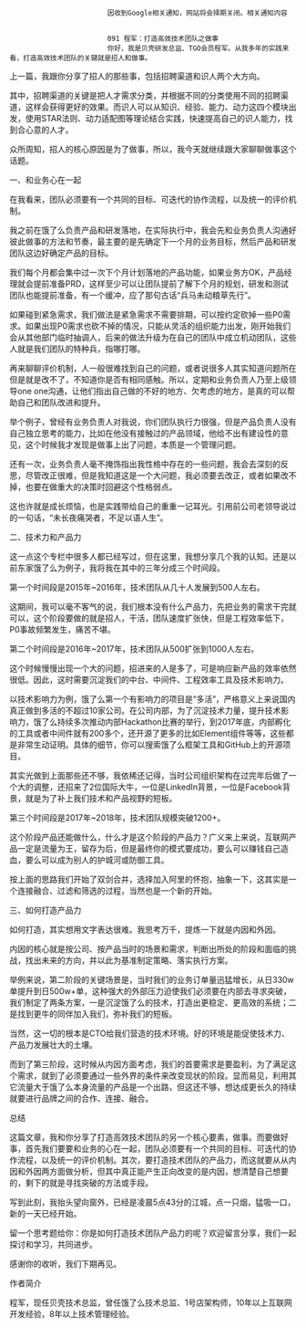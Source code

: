 
                            
                            因收到Google相关通知，网站将会择期关闭。相关通知内容
                            
                            
                            091 程军：打造高效技术团队之做事
                            你好，我是贝壳研发总监、TGO会员程军。从我多年的实践来看，打造高效技术团队的关键就是招人和做事。

上一篇，我跟你分享了招人的那些事，包括招聘渠道和识人两个大方向。

其中，招聘渠道的关键是把人才需求分类，并根据不同的分类使用不同的招聘渠道，这样会获得更好的效果。而识人可以从知识、经验、能力、动力这四个模块出发，使用STAR法则、动力适配图等理论结合实践，快速提高自己的识人能力，找到合心意的人才。

众所周知，招人的核心原因是为了做事，所以，我今天就继续跟大家聊聊做事这个话题。

一、和业务心在一起

在我看来，团队必须要有一个共同的目标、可迭代的协作流程，以及统一的评价机制。

我之前在饿了么负责产品和研发落地，在实际执行中，我会先和业务负责人沟通好彼此做事的方法和节奏，最主要的是先确定下一个月的业务目标，然后产品和研发团队这边好确定产品的目标。

我们每个月都会集中过一次下个月计划落地的产品功能，如果业务方OK，产品经理就会提前准备PRD，这样至少可以让团队提前了解下个月的规划，研发和测试团队也能提前准备，有一个缓冲，应了那句古话“兵马未动粮草先行”。

如果碰到紧急需求，我们做法是紧急需求不需要排期，可以按约定砍掉一些P0需求。如果出现P0需求也砍不掉的情况，只能从灵活的组织能力出发，刚开始我们会从其他部门临时抽调人，后来的做法升级为在自己的团队中成立机动团队，这些人就是我们团队的特种兵，指哪打哪。

再来聊聊评价机制，人一般很难找到自己的问题，或者说很多人其实知道问题所在但是就是改不了，不知道你是否有相同感触。所以，定期和业务负责人乃至上级领导one one沟通，让他们指出自己做的不好的地方、欠考虑的地方，是真的可以帮助自己和团队改进和提升。

举个例子，曾经有业务负责人对我说，你们团队执行力很强，但是产品负责人没有自己独立思考的能力，比如在他没有接触过的产品领域，他给不出有建设性的意见，这个时候我才发现是做事上出了问题，本质是一个管理问题。

还有一次，业务负责人毫不掩饰指出我性格中存在的一些问题，我会去深刻的反思，尽管改正很难，但是我知道这是一个大问题，我必须要去改正，或者如果改不掉，也要在做重大的决策时回避这个性格弱点。

这也许就是成长烦恼，也是实践带给自己的重重一记耳光。引用前公司老领导说过的一句话，“未长夜痛哭者，不足以语人生”。

二、技术力和产品力

这一点这个专栏中很多人都已经写过，但在这里，我想分享几个我的认知。还是以前东家饿了么为例子，我将我在其中的三年分成三个时间段。

第一个时间段是2015年~2016年，技术团队从几十人发展到500人左右。

这期间，我可以毫不客气的说，我们根本没有什么产品力，先把业务的需求干完就可以，这个阶段要做的就是招人，干活，团队速度扩张快，但是工程效率低下，P0事故频繁发生，痛苦不堪。

第二个时间段是2016年~2017年，技术团队从500扩张到1000人左右。

这个时候慢慢出现一个大的问题，招进来的人是多了，可是响应新产品的效率依然很低。因此，这时需要沉淀我们的中台、中间件、工程效率工具及技术影响力。

以技术影响力为例，饿了么第一个有影响力的项目是“多活”，严格意义上来说国内真正做到多活的不超过10家公司。在公司内部，为了沉淀技术力量，提升技术影响力，饿了么持续多次推动内部Hackathon比赛的举行，到2017年底，内部孵化的工具或者中间件就有200多个，还开源了更多的比如Element组件等等，这些都是非常生动证明。具体的细节，你可以搜索饿了么框架工具和GitHub上的开源项目。

其实光做到上面那些还不够，我依稀还记得，当时公司组织架构在过完年后做了一个大的调整，还招来了2位国际大牛，一位是LinkedIn背景，一位是Facebook背景，就是为了补上我们技术和产品视野的短板。

第三个时间段是2017年~2018年，技术团队规模突破1200+。

这个阶段产品还能做什么，什么才是这个阶段的产品力？广义来上来说，互联网产品一定是流量为王，留存为后，但是最终你的模式要成功，要么可以赚钱自己造血，要么可以成为别人的护城河或防御工具。

按上面的思路我们开始了双剑合并，选择加入阿里的怀抱，抽象一下，这其实是一个连接融合、过滤和筛选的过程，当然也是一个新的开始。

三、如何打造产品力

如何打造，其实想用文字表达很难。我思考万千，提炼一下就是内因和外因。

内因的核心就是按公司、按产品当时的场景和需求，判断出所处的阶段和面临的挑战，找出未来的方向，并以此为基准制定策略、落实执行方案。

举例来说，第二阶段的关键场景是，当时我们的业务订单量迅猛增长，从日330w单提升到日500w+单，这种强大的外部压力迫使我们必须要在内部去寻求突破，我们制定了两条方案，一是沉淀饿了么的技术，打造出更稳定、更高效的系统；二是找到更牛的同伴加入我们，弥补我们的短板。

当然，这一切的根本是CTO给我们营造的技术环境。好的环境是能促使技术力、产品力发展壮大的土壤。

而到了第三阶段，这时候从内因方面考虑，我们的首要需求是要盈利，为了满足这个需求，就到了必须要通过一些外界的条件来改变现状的阶段。显而易见，利用其它流量大于饿了么本身流量的产品是一个出路，但这还不够，想达成更长久的持续就要进行品牌之间的合作、连接、融合。

总结

这篇文章，我和你分享了打造高效技术团队的另一个核心要素，做事。而要做好事，首先我们要要和业务的心在一起，团队必须要有一个共同的目标、可迭代的协作流程，以及统一的评价机制。其次，要打造技术团队的产品力，而这就要从从内因和外因两方面做分析，但其中真正能产生正向改变的是内因，想清楚自己想要的，剩下的就是寻找突破的方法或手段。

写到此刻，我抬头望向窗外，已经是凌晨5点43分的江城，点一只烟，猛吸一口，新的一天已经开始。

留一个思考题给你：你是如何打造技术团队产品力的呢？欢迎留言分享，我们一起探讨和学习，共同进步。

感谢你的收听，我们下期再见。

作者简介

程军，现任贝壳技术总监，曾任饿了么技术总监、1号店架构师，10年以上互联网开发经验，8年以上技术管理经验。

                        
                        
                            